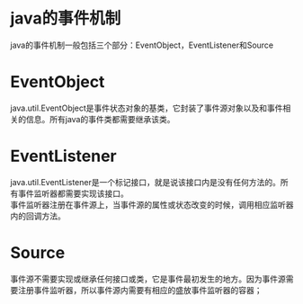 
# java的事件机制
  java的事件机制一般包括三个部分：EventObject，EventListener和Source
  
# EventObject  
  java.util.EventObject是事件状态对象的基类，它封装了事件源对象以及和事件相关的信息。所有java的事件类都需要继承该类。

# EventListener  
  java.util.EventListener是一个标记接口，就是说该接口内是没有任何方法的。所有事件监听器都需要实现该接口。  
  事件监听器注册在事件源上，当事件源的属性或状态改变的时候，调用相应监听器内的回调方法。  

# Source
  事件源不需要实现或继承任何接口或类，它是事件最初发生的地方。因为事件源需要注册事件监听器，所以事件源内需要有相应的盛放事件监听器的容器；  
